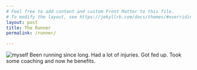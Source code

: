 ```yaml
---
# Feel free to add content and custom Front Matter to this file.
# To modify the layout, see https://jekyllrb.com/docs/themes/#overriding-theme-defaults
layout: post
title: The Runner
permalink: /runner/

---
```

![myself](image.png)
Been running since long. Had a lot of injuries. Got fed up. Took some coaching and now he benefits.

